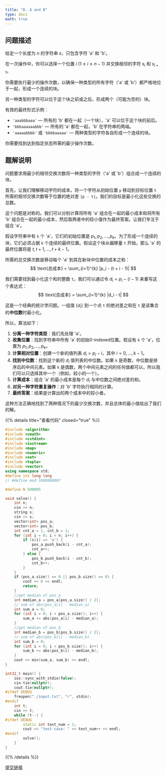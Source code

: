 ```yaml
---
title: "D. A and B"
type: docs
math: true
---
```


## 问题描述

给定一个长度为 $n$ 的字符串 $s$，只包含字符 'a' 和 'b'。

在一次操作中，你可以选择一个位置 $i$ ($1 \le i \le n-1$) 并交换相邻的字符 $s_i$ 和 $s_{i+1}$。

你需要执行最少的操作次数，以确保一种类型的所有字符（'a' 或 'b'）都严格地位于一起，形成一个连续的块。

另一种类型的字符可以位于这个块之前或之后，形成两个（可能为空的）块。

有效的最终形式示例：
*   `'aaabbbaaa'` — 所有的 'b' 都在一起（一个块），'a' 可以位于这个块的前后。
*   `'bbbaaaaaabbb'` — 所有的 'a' 都在一起，'b' 在字符串的两端。
*   `'aaaaabbbb'` 或 `'bbbbaaaaa'` — 两种类型的字符各自形成一个连续的块。

你需要找到达到指定状态所需的最少操作次数。

## 题解说明

问题要求用最少的相邻交换次数将一种类型的字符（'a' 或 'b'）组合成一个连续的块。

首先，让我们理解移动字符的成本。将一个字符从初始位置 `p` 移动到目标位置 `t` 所需的相邻交换次数等于位置的绝对差 `|p - t|`。我们的目标是最小化这些交换的总数。

这个问题是对称的。我们可以分别计算将所有 'a' 组合在一起的最小成本和将所有 'b' 组合在一起的最小成本，然后取两者中的较小值作为最终答案。让我们专注于组合 'a'。

假设字符串中有 `k` 个 'a'，它们的初始位置是 $p_1, p_2, \dots, p_k$。为了形成一个连续的块，它们必须占据 `k` 个连续的最终位置。假设这个块从偏移量 `t` 开始，那么 'a' 的最终位置将是 $t, t+1, \dots, t+k-1$。

所需的总交换次数是移动每个 'a' 到其在新块中位置的成本之和：
$$ \text{总成本} = \sum_{i=1}^{k} |p_i - (t + i - 1)| $$

我们需要找到最小化这个和的整数 `t`。我们可以通过令 $d_i = p_i - (i - 1)$ 来重写这个表达式：
$$ \text{总成本} = \sum_{i=1}^{k} |d_i - t| $$

这是一个经典的统计学问题。一组值 $\{d_i\}$ 到一个点 `t` 的绝对差之和在 `t` 是该集合的**中位数**时最小化。

所以，算法如下：
1.  **分离一种字符类型**：我们先处理 'a'。
2.  **收集位置**：找到字符串中所有 'a' 的初始0-indexed位置。假设有 `k` 个 'a'，位置为 $p_1, p_2, \dots, p_k$。
3.  **计算相对位置**：创建一个新的值列表 $d_i = p_i - i$，其中 $i = 0, \dots, k-1$。
4.  **找到中位数**：找到这个新的 $d_i$ 值列表的中位数。如果 `k` 是奇数，中位数是排序后的中间元素。如果 `k` 是偶数，两个中间元素之间的任何值都可以，所以我们可以只选择其中一个（例如，较小的一个）。
5.  **计算成本**：组合 'a' 的最小成本是每个 $d_i$ 与中位数之间绝对差的和。
6.  **对另一种字符重复操作**：对 'b' 字符执行相同的计算。
7.  **最终答案**：结果是计算出的两个成本中的较小者。

这种方法正确地找到了两种情况下的最少交换次数，并且总体的最小值给出了我们的解。

{{% details title="查看代码" closed="true" %}}
```cpp
#include <algorithm>
#include <cmath>
#include <cstdint>
#include <iostream>
#include <map>
#include <numeric>
#include <set>
#include <tuple>
#include <vector>
using namespace std;
#define int long long
// #define mod 1000000007

#define N 500005

void solve() {
    int n;
    cin >> n;
    string s;
    cin >> s;
    vector<int> pos_a;
    vector<int> pos_b;
    int cnt_a = 1, cnt_b = 1;
    for (int i = 0; i < n; i++) {
        if (s[i] == 'a') {
            pos_a.push_back(i - cnt_a);
            cnt_a++;
        } else {
            pos_b.push_back(i - cnt_b);
            cnt_b++;
        }
    }
    if (pos_a.size() == 0 || pos_b.size() == 0) {
        cout << 0 << endl;
        return;
    }
    //get median of pos_a
    int median_a = pos_a[pos_a.size() / 2];
    // sum of abs(pos_a[i] - median_a)
    int sum_a = 0;
    for (int i = 0; i < pos_a.size(); i++) {
        sum_a += abs(pos_a[i] - median_a);
    }
    //get median of pos_b
    int median_b = pos_b[pos_b.size() / 2];
    // sum of abs(pos_b[i] - median_b)
    int sum_b = 0;
    for (int i = 0; i < pos_b.size(); i++) {
        sum_b += abs(pos_b[i] - median_b);
    }
    cout << min(sum_a, sum_b) << endl;
}

int32_t main() {
    ios::sync_with_stdio(false);
    cin.tie(nullptr);
    cout.tie(nullptr);
#ifdef DEBUG
    freopen("./input.txt", "r", stdin);
#endif
    int t;
    cin >> t;
    while (t--) {
#ifdef DEBUG
        static int test_num = 1;
        cout << "test case: " << test_num++ << endl;
#endif
        solve();
    }
}
```
{{% /details %}}

[提交链接](https://codeforces.com/contest/2149/submission/341578257)